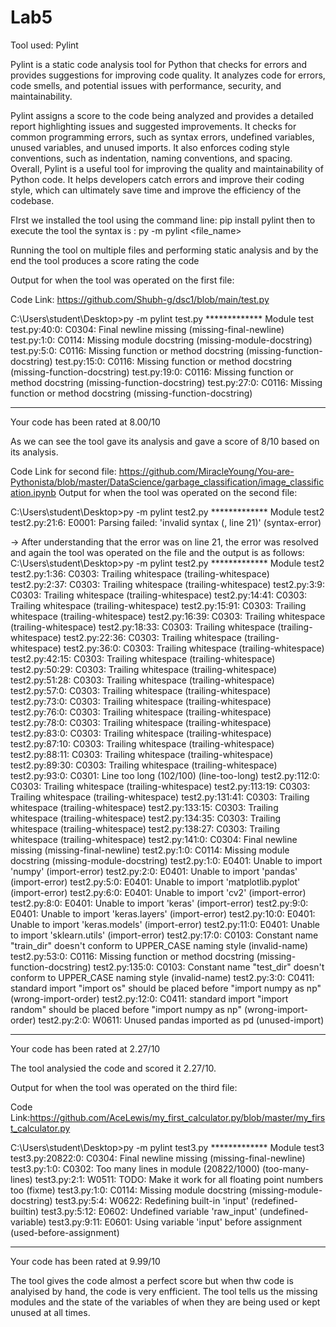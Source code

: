 # Lab5

Tool used: Pylint

Pylint is a static code analysis tool for Python that checks for errors and provides suggestions for improving code quality. It analyzes code for errors, code smells, and potential issues with performance, security, and maintainability.

Pylint assigns a score to the code being analyzed and provides a detailed report highlighting issues and suggested improvements. It checks for common programming errors, such as syntax errors, undefined variables, unused variables, and unused imports. It also enforces coding style conventions, such as indentation, naming conventions, and spacing.
Overall, Pylint is a useful tool for improving the quality and maintainability of Python code. It helps developers catch errors and improve their coding style, which can ultimately save time and improve the efficiency of the codebase.

FIrst we installed the tool using the command line: pip install pylint
then to execute the tool the syntax is : py -m pylint <file_name>

Running the tool on multiple files and performing static analysis and by the end the tool produces a score rating the code 

Output for when the tool was operated on the first file:

Code Link: https://github.com/Shubh-g/dsc1/blob/main/test.py

C:\Users\student\Desktop>py -m pylint test.py
************* Module test
test.py:40:0: C0304: Final newline missing (missing-final-newline)
test.py:1:0: C0114: Missing module docstring (missing-module-docstring)
test.py:5:0: C0116: Missing function or method docstring (missing-function-docstring)
test.py:15:0: C0116: Missing function or method docstring (missing-function-docstring)
test.py:19:0: C0116: Missing function or method docstring (missing-function-docstring)
test.py:27:0: C0116: Missing function or method docstring (missing-function-docstring)

-----------------------------------
Your code has been rated at 8.00/10

As we can see the tool gave its analysis and gave a score of 8/10 based on its analysis.

Code Link for second file: https://github.com/MiracleYoung/You-are-Pythonista/blob/master/DataScience/garbage_classification/image_classification.ipynb
Output for when the tool was operated on the second file:

C:\Users\student\Desktop>py -m pylint test2.py
************* Module test2
test2.py:21:6: E0001: Parsing failed: 'invalid syntax (<unknown>, line 21)' (syntax-error)

-> After understanding that the error was on line 21, the error was resolved and again the tool was operated on the file and  the output is as follows:
C:\Users\student\Desktop>py -m pylint test2.py
************* Module test2
test2.py:1:36: C0303: Trailing whitespace (trailing-whitespace)
test2.py:2:37: C0303: Trailing whitespace (trailing-whitespace)
test2.py:3:9: C0303: Trailing whitespace (trailing-whitespace)
test2.py:14:41: C0303: Trailing whitespace (trailing-whitespace)
test2.py:15:91: C0303: Trailing whitespace (trailing-whitespace)
test2.py:16:39: C0303: Trailing whitespace (trailing-whitespace)
test2.py:18:33: C0303: Trailing whitespace (trailing-whitespace)
test2.py:22:36: C0303: Trailing whitespace (trailing-whitespace)
test2.py:36:0: C0303: Trailing whitespace (trailing-whitespace)
test2.py:42:15: C0303: Trailing whitespace (trailing-whitespace)
test2.py:50:29: C0303: Trailing whitespace (trailing-whitespace)
test2.py:51:28: C0303: Trailing whitespace (trailing-whitespace)
test2.py:57:0: C0303: Trailing whitespace (trailing-whitespace)
test2.py:73:0: C0303: Trailing whitespace (trailing-whitespace)
test2.py:76:0: C0303: Trailing whitespace (trailing-whitespace)
test2.py:78:0: C0303: Trailing whitespace (trailing-whitespace)
test2.py:83:0: C0303: Trailing whitespace (trailing-whitespace)
test2.py:87:10: C0303: Trailing whitespace (trailing-whitespace)
test2.py:88:11: C0303: Trailing whitespace (trailing-whitespace)
test2.py:89:30: C0303: Trailing whitespace (trailing-whitespace)
test2.py:93:0: C0301: Line too long (102/100) (line-too-long)
test2.py:112:0: C0303: Trailing whitespace (trailing-whitespace)
test2.py:113:19: C0303: Trailing whitespace (trailing-whitespace)
test2.py:131:41: C0303: Trailing whitespace (trailing-whitespace)
test2.py:133:15: C0303: Trailing whitespace (trailing-whitespace)
test2.py:134:35: C0303: Trailing whitespace (trailing-whitespace)
test2.py:138:27: C0303: Trailing whitespace (trailing-whitespace)
test2.py:141:0: C0304: Final newline missing (missing-final-newline)
test2.py:1:0: C0114: Missing module docstring (missing-module-docstring)
test2.py:1:0: E0401: Unable to import 'numpy' (import-error)
test2.py:2:0: E0401: Unable to import 'pandas' (import-error)
test2.py:5:0: E0401: Unable to import 'matplotlib.pyplot' (import-error)
test2.py:6:0: E0401: Unable to import 'cv2' (import-error)
test2.py:8:0: E0401: Unable to import 'keras' (import-error)
test2.py:9:0: E0401: Unable to import 'keras.layers' (import-error)
test2.py:10:0: E0401: Unable to import 'keras.models' (import-error)
test2.py:11:0: E0401: Unable to import 'sklearn.utils' (import-error)
test2.py:17:0: C0103: Constant name "train_dir" doesn't conform to UPPER_CASE naming style (invalid-name)
test2.py:53:0: C0116: Missing function or method docstring (missing-function-docstring)
test2.py:135:0: C0103: Constant name "test_dir" doesn't conform to UPPER_CASE naming style (invalid-name)
test2.py:3:0: C0411: standard import "import os" should be placed before "import numpy as np" (wrong-import-order)
test2.py:12:0: C0411: standard import "import random" should be placed before "import numpy as np" (wrong-import-order)
test2.py:2:0: W0611: Unused pandas imported as pd (unused-import)

-----------------------------------
Your code has been rated at 2.27/10

The tool analysied the code and scored it 2.27/10.


Output for when the tool was operated on the third file:

Code Link:https://github.com/AceLewis/my_first_calculator.py/blob/master/my_first_calculator.py

C:\Users\student\Desktop>py -m pylint test3.py
************* Module test3
test3.py:20822:0: C0304: Final newline missing (missing-final-newline)
test3.py:1:0: C0302: Too many lines in module (20822/1000) (too-many-lines)
test3.py:2:1: W0511: TODO: Make it work for all floating point numbers too (fixme)
test3.py:1:0: C0114: Missing module docstring (missing-module-docstring)
test3.py:5:4: W0622: Redefining built-in 'input' (redefined-builtin)
test3.py:5:12: E0602: Undefined variable 'raw_input' (undefined-variable)
test3.py:9:11: E0601: Using variable 'input' before assignment (used-before-assignment)

-----------------------------------
Your code has been rated at 9.99/10

The tool gives the code almost a perfect score but when thw code is analyised by hand, the code is very enfficient.
The tool tells us the missing modules and the state of the variables of when they are being used or kept unused at all times.


